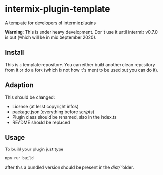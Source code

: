 # intermix-plugin-template
A template for developers of intermix plugins

**Warning**: This is under heavy development. Don't use it until intermix v0.7.0 is out (which will be in mid September 2020).

## Install

This is a template repository. You can either build another clean repository from it or do a fork (which is not how it's ment to be used but you can do it).

## Adaption

This should be changed:

* License (at least copyright infos)
* package.json (everything before *scripts*)
* Plugin class should be renamed, also in the index.ts
* README should be replaced

## Usage

To build your plugin just type

    npm run build

after this a bundled version should be present in the *dist/* folder.